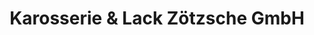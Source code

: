 ---
title: "Karosserie & Lack Zötzsche GmbH"
url: /nesse-apfelstaedt/karosserie-und-lack-zoetzsche-gmbh/
shop: Autowerkstatt
---